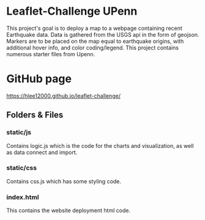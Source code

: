 # Leaflet-Challenge UPenn
This project's goal is to deploy a map to a webpage containing recent Earthquake data. Data is gathered from the USGS api in the form of geojson. Markers are to be placed on the map equal to earthquake origins, with additional hover info, and color coding/legend. This project contains numerous starter files from Upenn. 

# GitHub page
https://hlee12000.github.io/leaflet-challenge/

## Folders & Files

### static/js
Contains logic.js which is the code for the charts and visualization, as well as data connect and import. 

### static/css
Contains css.js which has some styling code. 

### index.html
This contains the website deployment html code.
